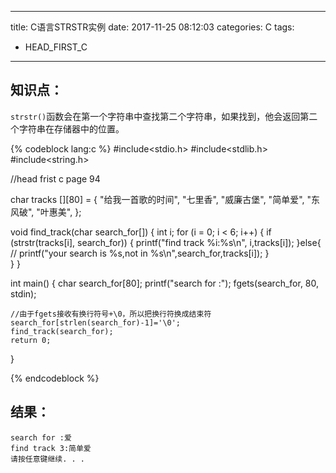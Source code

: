 
---
title: C语言STRSTR实例
date: 2017-11-25 08:12:03
categories: C
tags:
- HEAD_FIRST_C
---
## 知识点：
`strstr()`函数会在第一个字符串中查找第二个字符串，如果找到，他会返回第二个字符串在存储器中的位置。

<!-- more -->

{% codeblock lang:c %}
#include<stdio.h>
#include<stdlib.h>
#include<string.h>

//head frist c page 94

char tracks [][80] = {
		"给我一首歌的时间",
		"七里香",
		"威廉古堡",
		"简单爱",
		"东风破",
		"叶惠美",
};

void find_track(char search_for[]) {
	int i;
	for (i = 0; i < 6; i++) {
		if (strstr(tracks[i], search_for)) {
			printf("find track %i:%s\n", i,tracks[i]);
		}else{
			// printf("your search is %s,not in %s\n",search_for,tracks[i]);
		}	
	}
}

int main()
{
	char search_for[80];
	printf("search for :");
	fgets(search_for, 80, stdin);

	//由于fgets接收有换行符号+\0，所以把换行符换成结束符
	search_for[strlen(search_for)-1]='\0';
	find_track(search_for);
	return 0;	
}

{% endcodeblock %}

## 结果：

```
search for :爱
find track 3:简单爱
请按任意键继续. . .

```
